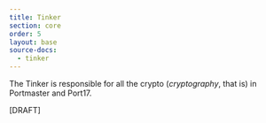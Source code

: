 ```yaml
---
title: Tinker
section: core
order: 5
layout: base
source-docs:
  - tinker
---
```


The Tinker is responsible for all the crypto (_cryptography_, that is) in Portmaster and Port17.

[DRAFT]
